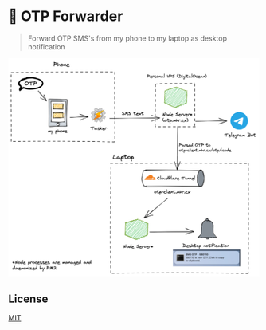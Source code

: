 # 💬 OTP Forwarder

> Forward OTP SMS's from my phone to my laptop as desktop notification

![Architecture](/etc/architecture.png)

## License

[MIT](LICENSE)
